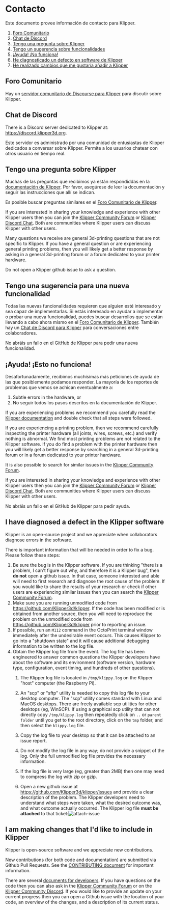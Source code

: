 # Contacto

Este documento provee información de contacto para Klipper.

1. [Foro Comunitario](#community-forum)
1. [Chat de Discord](#discord-chat)
1. [Tengo una pregunta sobre Klipper](#i-have-a-question-about-klipper)
1. [Tengo un sugerencia sobre funcionalidades](#i-have-a-feature-request)
1. [¡Ayuda! ¡No funciona!](#help-it-doesnt-work)
1. [He diagnosticado un defecto en software de Klipper](#i-have-diagnosed-a-defect-in-the-klipper-software)
1. [He realizado cambios que me gustaría añadir a Klipper](#i-am-making-changes-that-id-like-to-include-in-klipper)

## Foro Comunitario

Hay un [servidor comunitario de Discourse para Klipper](https://community.klipper3d.org) para discutir sobre Klipper.

## Chat de Discord

There is a Discord server dedicated to Klipper at: <https://discord.klipper3d.org>.

Este servidor es administrado por una comunidad de entusiastas de Klipper dedicados a conversar sobre Klipper. Permite a los usuarios chatear con otros usuario en tiempo real.

## Tengo una pregunta sobre Klipper

Muchas de las preguntas que recibimos ya están respondiddas en la [documentación de Klipper](Overview.md). Por favor, asegúrese de leer la documentación y seguir las instrucciones que allí se indican.

Es posible buscar preguntas similares en el [Foro Comunitario de Klipper](#community-forum).

If you are interested in sharing your knowledge and experience with other Klipper users then you can join the [Klipper Community Forum](#community-forum) or [Klipper Discord Chat](#discord-chat). Both are communities where Klipper users can discuss Klipper with other users.

Many questions we receive are general 3d-printing questions that are not specific to Klipper. If you have a general question or are experiencing general printing problems, then you will likely get a better response by asking in a general 3d-printing forum or a forum dedicated to your printer hardware.

Do not open a Klipper github issue to ask a question.

## Tengo una sugerencia para una nueva funcionalidad

Todas las nuevas funcionalidades requieren que alguien esté interesado y sea capaz de implementarlas. Si estás interesado en ayudar a implementar o probar una nueva funcionalidad, puedes buscar desarrollos que se están llevando a cabo ahora mismo en el [Foro Comunitario de Klipper](#community-forum). También hay un [Chat de Discord para Klipper](#discord-chat) para conversaciones entre colaboradores.

No abráis un fallo en el GitHub de Klipper para pedir una nueva funcionalidad.

## ¡Ayuda! ¡Esto no funciona!

Desafortunadamente, recibimos muchísimas más peticiones de ayuda de las que posiblemente podamos responder. La mayoría de los reportes de problemas que vemos se achican eventualmente a:

1. Subtle errors in the hardware, or
1. No seguir todos los pasos descritos en la documentación de Klipper.

If you are experiencing problems we recommend you carefully read the [Klipper documentation](Overview.md) and double check that all steps were followed.

If you are experiencing a printing problem, then we recommend carefully inspecting the printer hardware (all joints, wires, screws, etc.) and verify nothing is abnormal. We find most printing problems are not related to the Klipper software. If you do find a problem with the printer hardware then you will likely get a better response by searching in a general 3d-printing forum or in a forum dedicated to your printer hardware.

It is also possible to search for similar issues in the [Klipper Community Forum](#community-forum).

If you are interested in sharing your knowledge and experience with other Klipper users then you can join the [Klipper Community Forum](#community-forum) or [Klipper Discord Chat](#discord-chat). Both are communities where Klipper users can discuss Klipper with other users.

No abráis un fallo en el GitHub de Klipper para pedir ayuda.

## I have diagnosed a defect in the Klipper software

Klipper is an open-source project and we appreciate when collaborators diagnose errors in the software.

There is important information that will be needed in order to fix a bug. Please follow these steps:

1. Be sure the bug is in the Klipper software. If you are thinking "there is a problem, I can't figure out why, and therefore it is a Klipper bug", then **do not** open a github issue. In that case, someone interested and able will need to first research and diagnose the root cause of the problem. If you would like to share the results of your research or check if other users are experiencing similar issues then you can search the [Klipper Community Forum](#community-forum).
1. Make sure you are running unmodified code from <https://github.com/Klipper3d/klipper>. If the code has been modified or is obtained from another source, then you will need to reproduce the problem on the unmodified code from <https://github.com/Klipper3d/klipper> prior to reporting an issue.
1. If possible, run an `M112` command in the OctoPrint terminal window immediately after the undesirable event occurs. This causes Klipper to go into a "shutdown state" and it will cause additional debugging information to be written to the log file.
1. Obtain the Klipper log file from the event. The log file has been engineered to answer common questions the Klipper developers have about the software and its environment (software version, hardware type, configuration, event timing, and hundreds of other questions).
   1. The Klipper log file is located in `/tmp/klippy.log` on the Klipper "host" computer (the Raspberry Pi).
   1. An "scp" or "sftp" utility is needed to copy this log file to your desktop computer. The "scp" utility comes standard with Linux and MacOS desktops. There are freely available scp utilities for other desktops (eg, WinSCP). If using a graphical scp utility that can not directly copy `/tmp/klippy.log` then repeatedly click on `..` or `parent folder` until you get to the root directory, click on the `tmp` folder, and then select the `klippy.log` file.
   1. Copy the log file to your desktop so that it can be attached to an issue report.
   1. Do not modify the log file in any way; do not provide a snippet of the log. Only the full unmodified log file provides the necessary information.
   1. If the log file is very large (eg, greater than 2MB) then one may need to compress the log with zip or gzip.

   1. Open a new github issue at <https://github.com/Klipper3d/klipper/issues> and provide a clear description of the problem. The Klipper developers need to understand what steps were taken, what the desired outcome was, and what outcome actually occurred. The Klipper log file **must be attached** to that ticket:![attach-issue](img/attach-issue.png)

## I am making changes that I'd like to include in Klipper

Klipper is open-source software and we appreciate new contributions.

New contributions (for both code and documentation) are submitted via Github Pull Requests. See the [CONTRIBUTING document](CONTRIBUTING.md) for important information.

There are several [documents for developers](Overview.md#developer-documentation). If you have questions on the code then you can also ask in the [Klipper Community Forum](#community-forum) or on the [Klipper Community Discord](#discord-chat). If you would like to provide an update on your current progress then you can open a Github issue with the location of your code, an overview of the changes, and a description of its current status.
